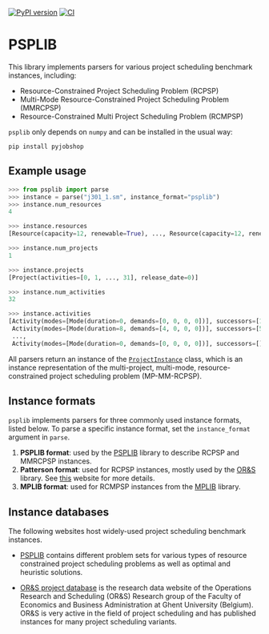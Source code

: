 [![PyPI version](https://img.shields.io/pypi/v/pysplib?style=flat-square&label=PyPI)](https://pypi.org/project/psplib/)
[![CI](https://img.shields.io/github/actions/workflow/status/PyJobShop/PSPLIB/.github%2Fworkflows%2FCI.yml?branch=main&style=flat-square&logo=github&label=CI)](https://github.com/PyJobShop/PSPLIB/actions/workflows/CI.yml)

# PSPLIB

This library implements parsers for various project scheduling benchmark instances, including:
- Resource-Constrained Project Scheduling Problem (RCPSP)
- Multi-Mode Resource-Constrained Project Scheduling Problem (MMRCPSP)
- Resource-Constrained Multi Project Scheduling Problem (RCMPSP)

`psplib` only depends on `numpy` and can be installed in the usual way:

```
pip install pyjobshop
```


## Example usage

``` python
>>> from psplib import parse
>>> instance = parse("j301_1.sm", instance_format="psplib") 
>>> instance.num_resources
4

>>> instance.resources
[Resource(capacity=12, renewable=True), ..., Resource(capacity=12, renewable=True)]

>>> instance.num_projects
1

>>> instance.projects
[Project(activities=[0, 1, ..., 31], release_date=0)]

>>> instance.num_activities
32

>>> instance.activities
[Activity(modes=[Mode(duration=0, demands=[0, 0, 0, 0])], successors=[1, 2, 3], name=''), 
 Activity(modes=[Mode(duration=8, demands=[4, 0, 0, 0])], successors=[5, 10, 14], name=''),
 ...,
 Activity(modes=[Mode(duration=0, demands=[0, 0, 0, 0])], successors=[], name='')]
```

All parsers return an instance of the [`ProjectInstance`](https://github.com/PyJobShop/PSPLIB/blob/main/psplib/ProjectInstance.py) class, which is an instance representation of the multi-project, multi-mode, resource-constrained project scheduling problem (MP-MM-RCPSP). 

## Instance formats

`psplib` implements parsers for three commonly used instance formats, listed below. 
To parse a specific instance format, set the `instance_format` argument in `parse`.

1. **PSPLIB format**: used by the [PSPLIB](https://www.om-db.wi.tum.de/psplib/) library to describe RCPSP and MMRCPSP instances.
2. **Patterson format**: used for RCPSP instances, mostly used by the [OR&S](https://www.projectmanagement.ugent.be/research/data) library. See [this](http://www.p2engine.com/p2reader/patterson_format) website for more details.
3. **MPLIB format**: used for RCMPSP instances from the [MPLIB](https://www.projectmanagement.ugent.be/research/data) library.

## Instance databases

The following websites host widely-used project scheduling benchmark instances.

- [PSPLIB](https://www.om-db.wi.tum.de/psplib/) contains different problem sets for various types of resource constrained project scheduling problems as well as optimal and heuristic solutions.

- [OR&S project database](https://www.projectmanagement.ugent.be/research/data) is the research data website of the Operations Research and Scheduling (OR&S) Research group of the Faculty of Economics and Business Administration at Ghent University (Belgium). OR&S is very active in the field of project scheduling and has published instances for many project scheduling variants.
